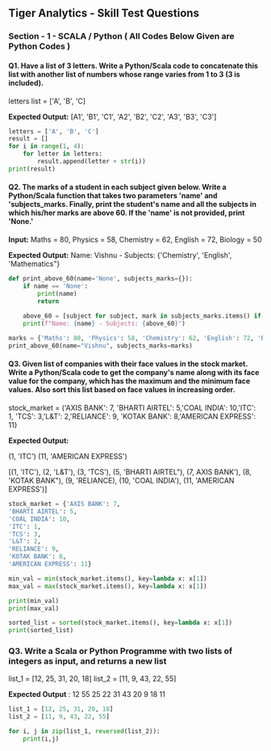 ## Tiger Analytics - Skill Test Questions

### Section - 1 - SCALA / Python ( All Codes Below Given are Python Codes )

#### Q1. Have a list of 3 letters. Write a Python/Scala code to concatenate this list with another list of numbers whose range varies from 1 to 3 (3 is included).
letters list = ['A', 'B', 'C]

**Expected Output:** [A1', 'B1', 'C1', 'A2', 'B2', 'C2', 'A3', 'B3', 'C3']

```python
letters = ['A', 'B', 'C']
result = []
for i in range(1, 4):
    for letter in letters:
        result.append(letter + str(i))
print(result)
```

#### Q2. The marks of a student in each subject given below. Write a Python/Scala function that takes two parameters 'name' and 'subjects_marks. Finally, print the student's name and all the subjects in which his/her marks are above 60. If the 'name' is not provided, print 'None.'

**Input:** Maths = 80, Physics = 58, Chemistry = 62, English = 72, Biology = 50

**Expected Output:** Name: Vishnu - Subjects: {'Chemistry', 'English', 'Mathematics"}

```python
def print_above_60(name='None', subjects_marks={}):
    if name == 'None':
        print(name)
        return
    
    above_60 = [subject for subject, mark in subjects_marks.items() if mark > 60]
    print(f"Name: {name} - Subjects: {above_60}")

marks = {'Maths': 80, 'Physics': 58, 'Chemistry': 62, 'English': 72, 'Biology': 50}
print_above_60(name="Vishnu", subjects_marks=marks)
```

#### Q3. Given list of companies with their face values in the stock market. Write a Python/Scala code to get the company's name along with its face value for the company, which has the maximum and the minimum face values. Also sort this list based on face values in increasing order.

stock_market = ('AXIS BANK': 7, 'BHARTI AIRTEL': 5,'COAL INDIA': 10,'ITC': 1, 'TCS': 3,'L&T': 2,'RELIANCE': 9, 'KOTAK BANK': 8,'AMERICAN EXPRESS': 11}

**Expected Output:**

(1, 'ITC')
(11, 'AMERICAN EXPRESS')

[(1, 'ITC'), (2, 'L&T'), (3, 'TCS'), (5, 'BHARTI AIRTEL"), (7, AXIS BANK'), (8, 'KOTAK BANK"), (9, 'RELIANCE), (10, 'COAL INDIA'), (11, 'AMERICAN EXPRESS')]

```python
stock_market = {'AXIS BANK': 7,
'BHARTI AIRTEL': 5,
'COAL INDIA': 10,
'ITC': 1,
'TCS': 3,
'L&T': 2,
'RELIANCE': 9,
'KOTAK BANK': 8,
'AMERICAN EXPRESS': 11}

min_val = min(stock_market.items(), key=lambda x: x[1])
max_val = max(stock_market.items(), key=lambda x: x[1])

print(min_val)
print(max_val)

sorted_list = sorted(stock_market.items(), key=lambda x: x[1])
print(sorted_list)
```
###  Q3. Write a Scala or Python Programme with two lists of integers as input, and returns a new list 

list_1 = [12, 25, 31, 20, 18]
list_2 = [11, 9, 43, 22, 55]

**Expected Output** : 
12 55
25 22
31 43
20 9
18 11

```python
list_1 = [12, 25, 31, 20, 18]
list_2 = [11, 9, 43, 22, 55]

for i, j in zip(list_1, reversed(list_2)):
    print(i,j)
 ```

